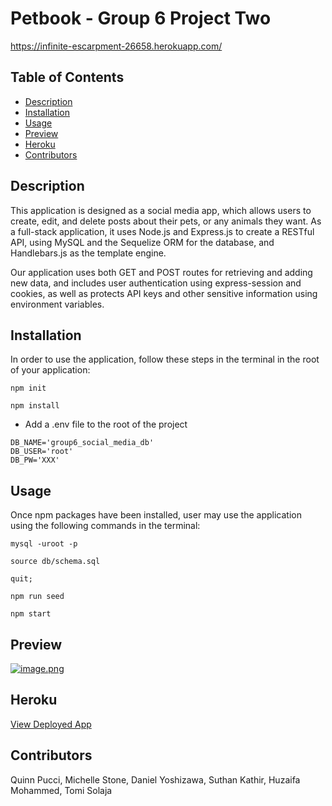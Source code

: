 # Petbook - Group 6 Project Two

https://infinite-escarpment-26658.herokuapp.com/

## Table of Contents

- [Description](#description)
- [Installation](#installation)
- [Usage](#usage)
- [Preview](#preview)
- [Heroku](#heroku)
- [Contributors](#contributors)

## Description

This application is designed as a social media app, which allows users to create, edit, and delete posts about their pets, or any animals they want. As a full-stack application, it uses Node.js and Express.js to create a RESTful API, using MySQL and the Sequelize ORM for the database, and Handlebars.js as the template engine.

Our application uses both GET and POST routes for retrieving and adding new data, and includes user authentication using express-session and cookies, as well as protects API keys and other sensitive information using environment variables.

## Installation

In order to use the application, follow these steps in the terminal in the root of your application:

`npm init`

`npm install`

- Add a .env file to the root of the project

```text
DB_NAME='group6_social_media_db'
DB_USER='root'
DB_PW='XXX'
```

## Usage

Once npm packages have been installed, user may use the application using the following commands in the terminal:

`mysql -uroot -p`

`source db/schema.sql`

`quit;`

`npm run seed`

`npm start`

## Preview

[![image.png](https://i.postimg.cc/Vvq1pKnZ/image.png)](https://postimg.cc/SYxwz7Zc)

## Heroku

[View Deployed App](https://infinite-escarpment-26658.herokuapp.com/)

## Contributors

Quinn Pucci, Michelle Stone, Daniel Yoshizawa, Suthan Kathir, Huzaifa Mohammed, Tomi Solaja
